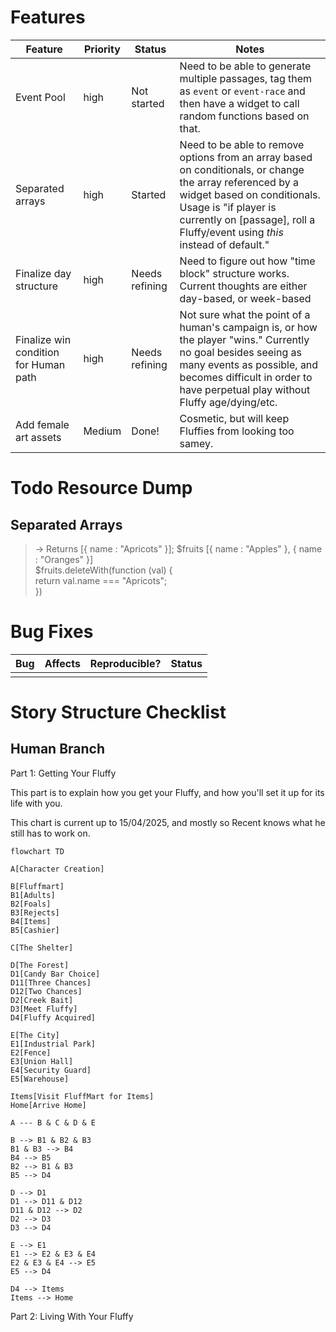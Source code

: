 # Features

|Feature|Priority|Status|Notes|
|---|---|---|---|
|Event Pool|high|Not started|Need to be able to generate multiple passages, tag them as `event` or `event-race` and then have a widget to call random functions based on that.|
|Separated arrays|high|Started|Need to be able to remove options from an array based on conditionals, or change the array referenced by a widget based on conditionals. Usage is "if player is currently on \[passage\], roll a Fluffy/event using *this* instead of default."|
|Finalize day structure|high|Needs refining|Need to figure out how "time block" structure works. Current thoughts are either day-based, or week-based|
|Finalize win condition for Human path|high|Needs refining|Not sure what the point of a human's campaign is, or how the player "wins." Currently no goal besides seeing as many events as possible, and becomes difficult in order to have perpetual play without Fluffy age/dying/etc.|
|Add female art assets|Medium|Done!|Cosmetic, but will keep Fluffies from looking too samey.|

# Todo Resource Dump

## Separated Arrays

> → Returns [{ name : "Apricots" }]; $fruits [{ name : "Apples" }, { name : "Oranges" }]<br />
> $fruits.deleteWith(function (val) {<br />
> 	return val.name === "Apricots";<br />
> })<br />

# Bug Fixes

|Bug|Affects|Reproducible?|Status|
|---|---|---|---|
||||

# Story Structure Checklist

## Human Branch

Part 1: Getting Your Fluffy

This part is to explain how you get your Fluffy, and how you'll set it up for its life with you.

This chart is current up to 15/04/2025, and mostly so Recent knows what he still has to work on.

```mermaid
flowchart TD

A[Character Creation]

B[Fluffmart]
B1[Adults]
B2[Foals]
B3[Rejects]
B4[Items]
B5[Cashier]

C[The Shelter]

D[The Forest]
D1[Candy Bar Choice]
D11[Three Chances]
D12[Two Chances]
D2[Creek Bait]
D3[Meet Fluffy]
D4[Fluffy Acquired]

E[The City]
E1[Industrial Park]
E2[Fence]
E3[Union Hall]
E4[Security Guard]
E5[Warehouse]

Items[Visit FluffMart for Items]
Home[Arrive Home]

A --- B & C & D & E 

B --> B1 & B2 & B3
B1 & B3 --> B4
B4 --> B5
B2 --> B1 & B3
B5 --> D4

D --> D1
D1 --> D11 & D12
D11 & D12 --> D2
D2 --> D3
D3 --> D4

E --> E1
E1 --> E2 & E3 & E4
E2 & E3 & E4 --> E5
E5 --> D4

D4 --> Items
Items --> Home
```

Part 2: Living With Your Fluffy